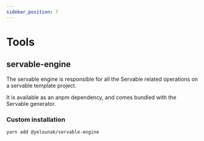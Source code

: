 ```yaml
---
sidebar_position: 7
---
```


# Tools
## servable-engine

The servable engine is responsible for all the Servable related operations on a servable template project.

It is available as an anpm dependency, and comes bundled with the Servable generator.

### Custom installation

```bash
yarn add @yelounak/servable-engine
```